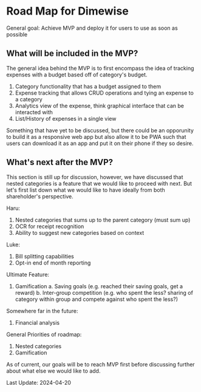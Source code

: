 # Road Map for Dimewise

General goal: Achieve MVP and deploy it for users to use as soon as possible

## What will be included in the MVP?

The general idea behind the MVP is to first encompass the idea of tracking expenses with a budget based off of category's budget.

1. Category functionality that has a budget assigned to them
2. Expense tracking that allows CRUD operations and tying an expense to a category
3. Analytics view of the expense, think graphical interface that can be interacted with
4. List/History of expenses in a single view

Something that have yet to be discussed, but there could be an opporunity to build it as a responsive web app but also allow it to be PWA such that users can download it as an app and put it on their phone if they so desire.

## What's next after the MVP?

This section is still up for discussion, however, we have discussed that nested categories is a feature that we would like to proceed with next. But let's first list down what we would like to have ideally from both shareholder's perspective.

Haru:

1. Nested categories that sums up to the parent category (must sum up)
2. OCR for receipt recognition
3. Ability to suggest new categories based on context

Luke:

1. Bill splitting capabilities
2. Opt-in end of month reporting

Ultimate Feature:

1. Gamification
   a. Saving goals (e.g. reached their saving goals, get a reward)
   b. Inter-group competition (e.g. who spent the less? sharing of category within group and compete against who spent the less?)

Somewhere far in the future:

1. Financial analysis

General Priorities of roadmap:

1. Nested categories
2. Gamification

As of current, our goals will be to reach MVP first before discussing further about what else we would like to add.

Last Update: 2024-04-20
